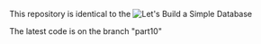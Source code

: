 This repository is identical to the ![Let's Build a Simple Database](https://cstack.github.io/db_tutorial)

The latest code is on the branch "part10"